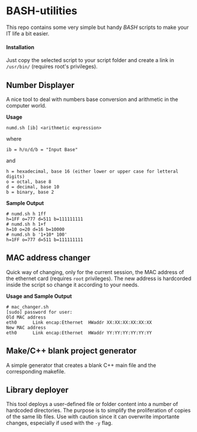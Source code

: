 # BASH-utilities
This repo contains some very simple but handy *BASH* scripts to make your IT life a bit easier.

#### Installation
Just copy the selected script to your script folder and create a link in ``/usr/bin/`` (requires root's privileges).

## Number Displayer
A nice tool to deal with numbers base conversion and arithmetic in the computer world.

**Usage**
```
numd.sh [ib] <arithmetic expression>
```
where
```
ib = h/o/d/b = "Input Base"
```
and
```
h = hexadecimal, base 16 (either lower or upper case for letteral digits)
o = octal, base 8
d = decimal, base 10
b = binary, base 2
```
**Sample Output**
```
# numd.sh h 1ff
h=1FF o=777 d=511 b=111111111
# numd.sh h 1+f
h=10 o=20 d=16 b=10000
# numd.sh b '1+10* 100'
h=1FF o=777 d=511 b=111111111
```

## MAC address changer
Quick way of changing, only for the current session, the MAC address of the ethernet card (requires ``root`` privileges). The new address is hardcorded inside the script so change it according to your needs.

**Usage and Sample Output**
```
# mac_changer.sh
[sudo] password for user:
Old MAC address
eth0      Link encap:Ethernet  HWaddr XX:XX:XX:XX:XX:XX
New MAC address
eth0      Link encap:Ethernet  HWaddr YY:YY:YY:YY:YY:YY
```

## Make/C++ blank project generator
A simple generator that creates a blank C++ main file and the corresponding makefile.

## Library deployer
This tool deploys a user-defined file or folder content into a number of hardcoded directories. The purpose is to simplify the proliferation of copies of the same lib files. Use with caution since it can overwrite importante changes, especially if used with the `-y` flag.



